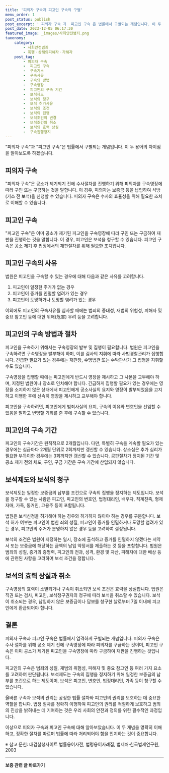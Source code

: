 ```yaml
---
title: '피의자 구속과 피고인 구속의 구별'
menu_order: 1
post_status: publish
post_excerpt: ' 피의자 구속 과  피고인 구속 은 법률에서 구별되는 개념입니다. 이 두 용어의 차이점을 알아보도록 하겠습니다.'
post_date: 2023-12-05 06:17:30
featured_image: _images/사회안전범죄.png
taxonomy:
    category:
        - 사회안전범죄
        - 폭행ㆍ상해의피해자ㆍ가해자
    post_tag:
        - 피의자 구속
        -  피고인 구속
        -  구속기소
        -  구속사유
        -  구속의 방법
        -  구속영장
        -  피고인의 구속 기간
        -  보석제도
        -  보석의 청구
        -  보석 허가사유
        -  보석의 조건
        -  보석의 집행
        -  보석조건의 변경
        -  보석조건의 취소
        -  보석의 효력 상실
        -  구속집행정지
---
```


"피의자 구속"과 "피고인 구속"은 법률에서 구별되는 개념입니다. 이 두 용어의 차이점을 알아보도록 하겠습니다.

## 피의자 구속
"피의자 구속"은 공소가 제기되기 전에 수사절차를 진행하기 위해 피의자를 구속영장에 따라 구인 또는 구금하는 것을 말합니다. 이 경우, 피의자는 보증금 등을 납입하여 석방(기소 전 보석)을 신청할 수 있습니다. 피의자 구속은 수사의 효율성을 위해 필요한 조치로 이해할 수 있습니다.

## 피고인 구속
"피고인 구속"은 이미 공소가 제기된 피고인을 구속영장에 따라 구인 또는 구금하여 재판을 진행하는 것을 말합니다. 이 경우, 피고인은 보석을 청구할 수 있습니다. 피고인 구속은 공소 제기 후 법정에서의 재판절차를 위해 필요한 조치입니다.

## 피고인 구속의 사유
법원은 피고인을 구속할 수 있는 경우에 대해 다음과 같은 사유를 고려합니다.

1. 피고인이 일정한 주거가 없는 경우
2. 피고인이 증거를 인멸할 염려가 있는 경우
3. 피고인이 도망하거나 도망할 염려가 있는 경우

이외에도 피고인의 구속사유를 심사할 때에는 범죄의 중대성, 재범의 위험성, 피해자 및 중요 참고인 등에 대한 위해(危害) 우려 등을 고려합니다.

## 피고인의 구속 방법과 절차
피고인을 구속하기 위해서는 구속영장의 발부 및 집행이 필요합니다. 법원은 피고인을 구속하려면 구속영장을 발부해야 하며, 이를 검사의 지휘에 따라 사법경찰관리가 집행합니다. 긴급한 필요가 있는 경우에는 재판장, 수명법관 또는 수탁판사가 그 집행을 지휘할 수도 있습니다.

구속영장을 집행할 때에는 피고인에게 반드시 영장을 제시하고 그 사본을 교부해야 하며, 지정된 법원이나 장소로 인치해야 합니다. 긴급하게 집행할 필요가 있는 경우에는 영장을 소지하지 않은 상태에서 피고인에게 공소사실의 요지와 영장이 발부되었음을 고지하고 이행한 후에 신속히 영장을 제시하고 교부해야 합니다.

피고인을 구속하려면, 피고인에게 범죄사실의 요지, 구속의 이유와 변호인을 선임할 수 있음을 말하고 변명할 기회를 준 후에 구속할 수 있습니다.

## 피고인의 구속 기간
피고인의 구속기간은 원칙적으로 2개월입니다. 다만, 특별히 구속을 계속할 필요가 있는 경우에는 심급마다 2개월 단위로 2회까지만 갱신할 수 있습니다. 상소심은 추가 심리가 필요한 부득이한 경우에는 3회까지만 갱신할 수 있습니다. 공판절차가 정지된 기간 및 공소 제기 전의 체포, 구인, 구금 기간은 구속 기간에 산입되지 않습니다.

## 보석제도와 보석의 청구
보석제도는 일정한 보증금의 납부를 조건으로 구속의 집행을 정지하는 제도입니다. 보석을 청구할 수 있는 사람은 피고인, 피고인의 변호인, 법정대리인, 배우자, 직계친족, 형제자매, 가족, 동거인, 고용주 등이 포함됩니다.

법원은 보석신청을 허가해야 하는 경우와 허가하지 않아야 하는 경우를 구분합니다. 보석 허가 여부는 피고인이 범한 죄의 성질, 피고인이 증거를 인멸하거나 도망할 염려가 있는 경우, 피고인의 주거가 분명하지 않은 경우 등을 고려하여 결정됩니다.

보석의 조건은 법원이 지정하는 일시, 장소에 출석하고 증거를 인멸하지 않겠다는 서약서 또는 보증금에 해당하는 금액의 납입 약정서를 제출하는 것 등을 포함합니다. 법원은 범죄의 성질, 증거의 증명력, 피고인의 전과, 성격, 환경 및 자산, 피해자에 대한 배상 등에 관련된 사항을 고려하여 보석 조건을 정합니다.

## 보석의 효력 상실과 취소
구속영장의 효력이 소멸되거나 구속이 취소되면 보석 조건은 효력을 상실합니다. 법원은 직권 또는 검사, 피고인, 보석청구권자의 청구에 따라 보석을 취소할 수 있습니다. 보석이 취소되는 경우, 납입하지 않은 보증금이나 담보를 청구한 날로부터 7일 이내에 피고인에게 환급되어야 합니다.

## 결론

피의자 구속과 피고인 구속은 법률에서 엄격하게 구별되는 개념입니다. 피의자 구속은 수사 절차를 위해 공소 제기 전에 구속영장에 따라 피의자를 구금하는 것이며, 피고인 구속은 이미 공소가 제기된 피고인을 구속영장에 따라 구금하여 재판을 진행하는 것입니다.

피고인의 구속은 범죄의 성질, 재범의 위험성, 피해자 및 중요 참고인 등 여러 가지 요소를 고려하여 판단됩니다. 보석제도는 구속의 집행을 정지하기 위해 일정한 보증금의 납부를 조건으로 하는 제도이며, 보석은 피고인, 변호인, 법정대리인, 가족 등이 청구할 수 있습니다.

올바른 구속과 보석의 관리는 공정한 법률 절차와 피고인의 권리를 보호하는 데 중요한 역할을 합니다. 법정 절차를 정확히 이행하여 피고인의 권리를 적절하게 보호하고 범죄의 진상을 밝혀내는 데 기여하는 것은 우리 사회의 안전과 정의를 위한 필수적인 과정입니다.

이상으로 피의자 구속과 피고인 구속에 대해 알아보았습니다. 이 두 개념을 명확히 이해하고, 정확한 절차를 따르며 법률에 따라 처리되어야 함을 인지하는 것이 중요합니다.

※ 참고 문헌: 대검찰청사이트 법률용어사전, 법령용어사례집, 법제처·한국법제연구원, 2003
<!-- wp:separator -->
<hr class="wp-block-separator has-alpha-channel-opacity"/>
<!-- /wp:separator -->

<!-- wp:group {"backgroundColor":"base","layout":{"type":"constrained"}} -->
<div class="wp-block-group has-base-background-color has-background"><!-- wp:paragraph {"align":"center","fontSize":"medium"} -->
<p class="has-text-align-center has-large-font-size"><strong>보증 관련 글 바로가기</strong></p>
<!-- /wp:paragraph -->


<!-- wp:latest-posts
{"categories":[{"id":13571,"count":19,"description":"","link":"https://uknowlaw.com/category/%eb%b3%b4%ec%a6%9d/","name":"보증","slug":"보증","taxonomy":"category","parent":0,"meta":[],"_links":{"self":[{"href":"https://uknowlaw.com/wp-json/wp/v2/categories/13571"}],"collection":[{"href":"https://uknowlaw.com/wp-json/wp/v2/categories"}],"about":[{"href":"https://uknowlaw.com/wp-json/wp/v2/taxonomies/category"}],"wp:post_type":[{"href":"https://uknowlaw.com/wp-json/wp/v2/posts?categories=13571"}],"curies":[{"name":"wp","href":"https://api.w.org/{rel}","templated":true}]}}],"postsToShow":100,"excerptLength":28,"postLayout":"grid","columns":2,"featuredImageAlign":"left","featuredImageSizeSlug":"large","fontSize":"small"} /--></div>
<!-- /wp:group -->